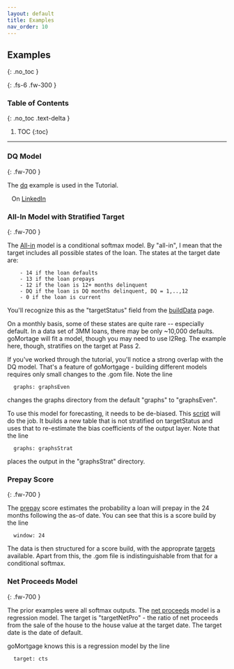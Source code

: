 ```yaml
---
layout: default
title: Examples
nav_order: 10
---
```


## Examples
{: .no_toc }

{: .fs-6 .fw-300 }

### Table of Contents
{: .no_toc .text-delta }

1. TOC
   {:toc}
---

### DQ Model
{: .fw-700 }

The 
[dq](https://github.com/invertedv/goMortgage/blob/master/scripts/dq.gom)
example is used in the Tutorial. 
<div style="text-indent: 10px">
On <a href="https://linkedin.com/in/will-alexander-data-scientist" target="_blank" rel="noopener noreferrer" >LinkedIn</a>
</div>

### All-In Model with Stratified Target
{: .fw-700 }

The [All-in](https://github.com/invertedv/goMortgage/blob/master/scripts/allInEven.gom) model 
is a conditional softmax model. By "all-in", I mean that the target includes all possible states
of the loan. The states at the target date are:

        - 14 if the loan defaults
        - 13 if the loan prepays
        - 12 if the loan is 12+ months delinquent
        - DQ if the loan is DQ months delinquent, DQ = 1,..,12
        - 0 if the loan is current

You'll recognize this as the "targetStatus" field from the 
[buildData](https://invertedv.github.io/testGo/buildData.html#targets) page.

On a monthly basis, some of these states are quite rare -- especially default. In a data set of 
3MM loans, there may be only ~10,000 defaults. goMortage will fit a model, though you may
need to use l2Reg. The example here, though, stratifies on the target at Pass 2. 

If you've worked through the tutorial, you'll notice a strong overlap with the DQ model.
That's a feature of goMortgage - building different models requires only small changes to the .gom file.
Note the line

      graphs: graphsEven

changes the graphs directory from the default "graphs" to "graphsEven". 

To use this model for forecasting, it needs to be de-biased.  This 
[script](https://github.com/invertedv/goMortgage/blob/master/scripts/allInEvenStrat.gom)
will do the job.  It builds a new table that is not stratified on targetStatus and uses that
to re-estimate the bias coefficients of the output layer.
Note that the line

      graphs: graphsStrat

places the output in the "graphsStrat" directory.

### Prepay Score
{: .fw-700 }

The [prepay](https://github.com/invertedv/goMortgage/blob/master/scripts/prepayScore.gom) score
estimates the probability a loan will prepay in the 24 months following the as-of date.
You can see that this is a score build by the line

      window: 24

The data is then structured for a score build, with the approprate 
[targets]((https://invertedv.github.io/testGo/buildData.html#targets)) available.
Apart from this, the .gom file is indistinguishable from that for a conditional softmax.

### Net Proceeds Model
{: .fw-700 }

The prior examples were all softmax outputs. 
The [net proceeds](https://github.com/invertedv/goMortgage/blob/master/scripts/netPro.gom) model
is a regression model. 
The target is "targetNetPro" - the ratio of net proceeds from the sale of the house to the house
value at the target date.  The target date is the date of default.

goMortgage knows this is a regression model by the line

      target: cts


